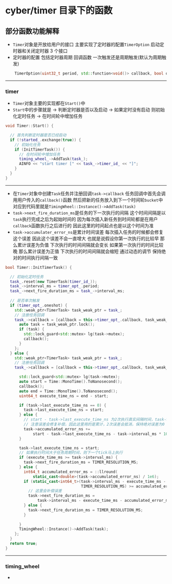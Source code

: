 # cyber/timer 目录下的函数

## 部分函数功能解释

* `Timer`对象是开放给用户的接口 主要实现了定时器的配置`TimerOption` 启动定时器和关闭定时器 3 个接口
* 定时器的配置 包括定时器周期 回调函数 一次触发还是周期触发(默认为周期触发)

```cpp
	TimerOption(uint32_t period, std::function<void()> callback, bool oneshot) : period(period), callback(callback), oneshot(oneshot) {}
```

---

### timer

* `Timer`对象主要的实现都在`Start()`中
* `Start`中的步骤就是 -> 判断定时器是否以及启动 -> 如果定时没有启动 则初始化定时任务 -> 在时间轮中增加任务

```cpp
void Timer::Start() {

  // 首先判断定时器是否已经启动
  if (!started_.exchange(true)) {
    // 初始化任务
    if (InitTimerTask()) {
      // 在时间轮中增加任务
      timing_wheel_->AddTask(task_);
      AINFO << "start timer [" << task_->timer_id_ << "]";
    }
  }
}
```

---

* 在`Timer`对象中创建`Task`任务并注册回调`task->callback` 任务回调中首先会调用用户传入的`callback()`函数 然后把新的任务放入到下一个时间轮`bucket`中 对应到代码里就是`TimingWheel::Instance()->AddTask(task)`
* `task->next_fire_duration_ms`是任务的下一次执行的间隔 这个时间间隔是以`task`执行完成之后为起始时间的 因为每次插入新任务到时间轮都是在用户`callback`函数执行之后进行的 因此这里的时间起点也是以这个时间为准
* `task->accumulater_error_ns`是累计时间误差 每次插入任务的时候都会修复这个误差 因此这个误差不会一直增大 也就是说假设你第一次执行的比较早 那么累计误差为负值 下次执行的时间间隔就会变长 如果第一次执行的时间比较晚 那么累计误差为正值 下次执行的时间间隔就会缩短 通过动态的调节 保持绝对的时间执行间隔一致

```cpp
bool Timer::InitTimerTask() {

  // 初始化定时任务
  task_.reset(new TimerTask(timer_id_));
  task_->interval_ms = timer_opt_.period;
  task_->next_fire_duration_ms = task_->interval_ms;
  
  // 是否单次触发
  if (timer_opt_.oneshot) {
    std::weak_ptr<TimerTask> task_weak_ptr = task_;
    // 注册任务回调
    task_->callback = [callback = this->timer_opt_.callback, task_weak_ptr]() {
      auto task = task_weak_ptr.lock();
      if (task) {
        std::lock_guard<std::mutex> lg(task->mutex);
        callback();
      }
    };
  } else {
    std::weak_ptr<TimerTask> task_weak_ptr = task_;
    // 注册任务回调
    task_->callback = [callback = this->timer_opt_.callback, task_weak_ptr]() {

      std::lock_guard<std::mutex> lg(task->mutex);
      auto start = Time::MonoTime().ToNanosecond();
      callback();
      auto end = Time::MonoTime().ToNanosecond();
      uint64_t execute_time_ns = end - start;

      if (task->last_execute_time_ns == 0) {
        task->last_execute_time_ns = start;
      } else {
        // start - task->last_execute_time_ns 为2次执行真实间隔时间，task->interval_ms是设定的间隔时间
        // 注意误差会修复补偿，因此这里用的是累计，2次误差会抵消，保持绝对误差为0
        task->accumulated_error_ns +=
            start - task->last_execute_time_ns - task->interval_ms * 1000000;
      }

      task->last_execute_time_ns = start;
      // 如果执行时间大于任务周期时间，则下一个tick马上执行
      if (execute_time_ms >= task->interval_ms) {
        task->next_fire_duration_ms = TIMER_RESOLUTION_MS;
      } else {
        int64_t accumulated_error_ms = ::llround(
            static_cast<double>(task->accumulated_error_ns) / 1e6);
        if (static_cast<int64_t>(task->interval_ms - execute_time_ms -
                                 TIMER_RESOLUTION_MS) >= accumulated_error_ms) {
          // 这里会补偿误差
          task->next_fire_duration_ms =
              task->interval_ms - execute_time_ms - accumulated_error_ms;
        } else {
          task->next_fire_duration_ms = TIMER_RESOLUTION_MS;
        }
 
      }
      TimingWheel::Instance()->AddTask(task);
    };
  }
  return true;
}
```

---

### timing_wheel

* 